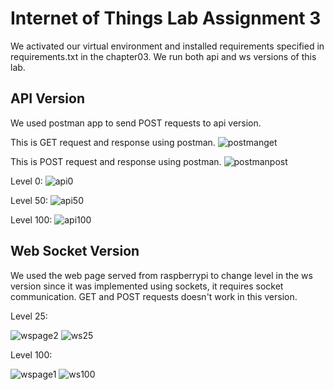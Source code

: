 # Internet of Things Lab Assignment 3

We activated our virtual environment and installed
requirements specified in requirements.txt in the
chapter03. We run both api and ws versions of this lab.

## API Version

We used postman app to send POST requests to api version.

This is GET request and response using postman.
![postmanget](https://user-images.githubusercontent.com/31140894/167370555-f5cb4ea8-be56-4b6e-9fb8-de1f03c59161.png)

This is POST request and response using postman.
![postmanpost](https://user-images.githubusercontent.com/31140894/167370574-5e74fabc-8ecc-4cab-b200-f93718cf0e9a.png)

Level 0:
![api0](https://user-images.githubusercontent.com/31140894/167370596-5d8b19c2-19d0-4f0e-9122-7da1549bd00f.jpeg)

Level 50:
![api50](https://user-images.githubusercontent.com/31140894/167370609-282973a0-c3a6-4756-87fd-44c3ffb9d35f.jpeg)

Level 100:
![api100](https://user-images.githubusercontent.com/31140894/167370626-99f4d6ea-1826-45cf-9a6d-a7f80be5d471.jpeg)

## Web Socket Version

We used the web page served from raspberrypi to change level
in the ws version since it was implemented using sockets,
it requires socket communication. GET and POST requests doesn't
work in this version.

Level 25:

![wspage2](https://user-images.githubusercontent.com/31140894/167371035-295aed3a-4c3c-4aa3-a11b-2ae2712ec64a.png)
![ws25](https://user-images.githubusercontent.com/31140894/167370686-2ee31fdd-715e-4d4c-baf2-74270a10e796.jpeg)

Level 100:

![wspage1](https://user-images.githubusercontent.com/31140894/167371015-4c09f6ea-bfdd-4885-a9c3-cd5dd052c60e.png)
![ws100](https://user-images.githubusercontent.com/31140894/167370713-b0698575-9656-4e87-a861-1332c6c0e81f.jpeg)
